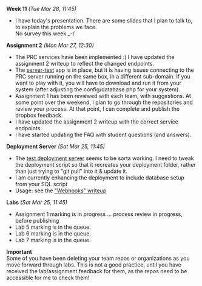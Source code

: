 **Week 11** *(Tue Mar 28, 11:45)*  
- I have today's presentation. There are some slides that I plan to talk
to, to explain the problems we face.  
No survey this week _-/

**Assignment 2** *(Mon Mar 27, 12:30)*
- The PRC services have been implemented :) I have updated the assignment 2
writeup to reflect the changed endpoints.
- The [server-test]() app is in place, but it is having issues
connecting to the PRC server running on the same box, in a different
sub-domain. If you want to play with it, you will have to download
and run it from your system (after adjusting the config/database.php for your
system).
- Assignment 1 has been reviewed with each team, with suggestions.
At some point over the weekend, I plan to go through the
repositories and review your process. At that point, I can complete and publish the
dropbox feedback.
- I have updated the assignment 2 writeup with the correct service endpoints. 
- I have started updating the FAQ with student questions (and answers).

**Deployment Server** *(Sat Mar 25, 11:45)*  
- The [test deployment server](http://deployer.jlparry.com/) seems to be sorta working.
I need to tweak the deployment script so that it recreates your deployment folder,
rather than just trying to "git pull" into it & update it.
- I am currently enhancing the deployment to include database setup from your SQL script
- Usage: see the ["Webhooks" writeup](/display/lesson/webhooks) 

**Labs** *(Sat Mar 25, 11:45)*  
- Assignment 1 marking is in progress ... process review in progress, before publishing
- Lab 5 marking is in the queue.
- Lab 6 marking is in the queue.
- Lab 7 marking is in the queue.

**Important**  
Some of you have been deleting your team repos or organizations as you move
forward through labs. This is not a good practice, until you have
received the lab/assignment feedback for them, as the repos need to
be accessible for me to check them!
